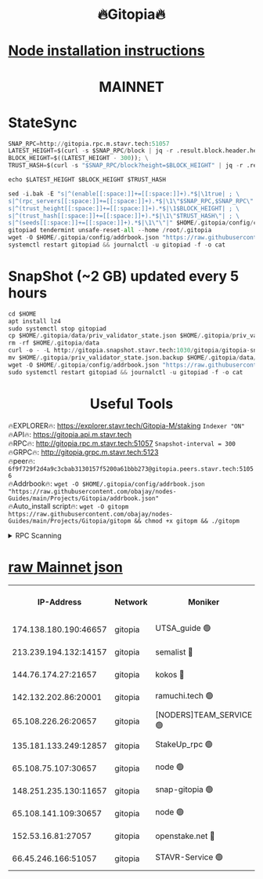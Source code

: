<h1 align="center"> 🔥Gitopia🔥</h1>

[Node installation instructions](https://github.com/obajay/nodes-Guides/tree/main/Projects/Gitopia)
=

<h1 align="center"> MAINNET</h1>

# StateSync
```python
SNAP_RPC=http://gitopia.rpc.m.stavr.tech:51057
LATEST_HEIGHT=$(curl -s $SNAP_RPC/block | jq -r .result.block.header.height); \
BLOCK_HEIGHT=$((LATEST_HEIGHT - 300)); \
TRUST_HASH=$(curl -s "$SNAP_RPC/block?height=$BLOCK_HEIGHT" | jq -r .result.block_id.hash)

echo $LATEST_HEIGHT $BLOCK_HEIGHT $TRUST_HASH

sed -i.bak -E "s|^(enable[[:space:]]+=[[:space:]]+).*$|\1true| ; \
s|^(rpc_servers[[:space:]]+=[[:space:]]+).*$|\1\"$SNAP_RPC,$SNAP_RPC\"| ; \
s|^(trust_height[[:space:]]+=[[:space:]]+).*$|\1$BLOCK_HEIGHT| ; \
s|^(trust_hash[[:space:]]+=[[:space:]]+).*$|\1\"$TRUST_HASH\"| ; \
s|^(seeds[[:space:]]+=[[:space:]]+).*$|\1\"\"|" $HOME/.gitopia/config/config.toml
gitopiad tendermint unsafe-reset-all --home /root/.gitopia
wget -O $HOME/.gitopia/config/addrbook.json "https://raw.githubusercontent.com/obajay/nodes-Guides/main/Projects/Gitopia/addrbook.json"
systemctl restart gitopiad && journalctl -u gitopiad -f -o cat
```
# SnapShot (~2 GB) updated every 5 hours
```python
cd $HOME
apt install lz4
sudo systemctl stop gitopiad
cp $HOME/.gitopia/data/priv_validator_state.json $HOME/.gitopia/priv_validator_state.json.backup
rm -rf $HOME/.gitopia/data
curl -o - -L http://gitopia.snapshot.stavr.tech:1030/gitopia/gitopia-snap.tar.lz4 | lz4 -c -d - | tar -x -C $HOME/.gitopia --strip-components 2
mv $HOME/.gitopia/priv_validator_state.json.backup $HOME/.gitopia/data/priv_validator_state.json
wget -O $HOME/.gitopia/config/addrbook.json "https://raw.githubusercontent.com/obajay/nodes-Guides/main/Projects/Gitopia/addrbook.json"
sudo systemctl restart gitopiad && journalctl -u gitopiad -f -o cat
```
 <h1 align="center"> Useful Tools</h1>

🔥EXPLORER🔥:      https://explorer.stavr.tech/Gitopia-M/staking  `Indexer "ON"` \
🔥API🔥: 			 		 https://gitopia.api.m.stavr.tech \
🔥RPC🔥:           http://gitopia.rpc.m.stavr.tech:51057              `Snapshot-interval = 300` \
🔥GRPC🔥:          http://gitopia.grpc.m.stavr.tech:5123 \
🔥peer🔥:					 `6f9f729f2d4a9c3cbab3130157f5200a61bbb273@gitopia.peers.stavr.tech:51056` \
🔥Addrbook🔥:    ```wget -O $HOME/.gitopia/config/addrbook.json "https://raw.githubusercontent.com/obajay/nodes-Guides/main/Projects/Gitopia/addrbook.json"``` \
🔥Auto_install script🔥: ```wget -O gitopm https://raw.githubusercontent.com/obajay/nodes-Guides/main/Projects/Gitopia/gitopm && chmod +x gitopm && ./gitopm```


<details>
<summary>RPC Scanning</summary>

<h2 align="center"> We scan nodes in real time every 4 hours. And we provide the final result of RPC endpoints.
We cannot influence the operation of these nodes in any way. </h2>


```python
If Voting Power is higher than 0 --> then the Node is a validator of the network and may be subject to attack and be a potential threat to the chain.
```
```python
We marked such validators with a red symbol
```

</details>

[raw Mainnet json](https://rpc-check.gitopm.stavr.tech/gitopm/rpc-gitopm-result.json)
=

<table><tr><th>IP-Address</th><th>Network</th><th>Moniker</th><th>Latest Block Height</th><th>Earliest Block Height</th><th>Catching Up</th><th>Tx Index</th><th>Voting Power</th><th>Scan Time</th></tr><tr><td>174.138.180.190:46657</td><td>gitopia</td><td>UTSA_guide 🟢</td><td>10623239</td><td>6071990</td><td>False</td><td>on</td><td>0</td><td>2023-12-14T05:01:20.416480891UTC</td></tr><tr><td>213.239.194.132:14157</td><td>gitopia</td><td>semalist 🔴</td><td>10623251</td><td>6071990</td><td>False</td><td>off</td><td>429538</td><td>2023-12-14T05:01:39.728980202UTC</td></tr><tr><td>144.76.174.27:21657</td><td>gitopia</td><td>kokos 🔴</td><td>10623257</td><td>6071990</td><td>False</td><td>off</td><td>936373</td><td>2023-12-14T05:01:53.594219674UTC</td></tr><tr><td>142.132.202.86:20001</td><td>gitopia</td><td>ramuchi.tech 🟢</td><td>10623255</td><td>6548337</td><td>False</td><td>on</td><td>0</td><td>2023-12-14T05:01:50.826619583UTC</td></tr><tr><td>65.108.226.26:20657</td><td>gitopia</td><td>[NODERS]TEAM_SERVICE 🟢</td><td>10623268</td><td>6846001</td><td>False</td><td>on</td><td>0</td><td>2023-12-14T05:02:10.791166666UTC</td></tr><tr><td>135.181.133.249:12857</td><td>gitopia</td><td>StakeUp_rpc 🟢</td><td>10623255</td><td>8010001</td><td>False</td><td>on</td><td>0</td><td>2023-12-14T05:01:51.163019004UTC</td></tr><tr><td>65.108.75.107:30657</td><td>gitopia</td><td>node 🟢</td><td>10623264</td><td>8802845</td><td>False</td><td>on</td><td>0</td><td>2023-12-14T05:02:04.216374770UTC</td></tr><tr><td>148.251.235.130:11657</td><td>gitopia</td><td>snap-gitopia 🟢</td><td>10623255</td><td>9516001</td><td>False</td><td>on</td><td>0</td><td>2023-12-14T05:01:50.577075327UTC</td></tr><tr><td>65.108.141.109:30657</td><td>gitopia</td><td>node 🟢</td><td>10623255</td><td>10145845</td><td>False</td><td>on</td><td>0</td><td>2023-12-14T05:01:50.337286928UTC</td></tr><tr><td>152.53.16.81:27057</td><td>gitopia</td><td>openstake.net 🔴</td><td>10623234</td><td>10455001</td><td>False</td><td>off</td><td>5344</td><td>2023-12-14T05:01:11.595450290UTC</td></tr><tr><td>66.45.246.166:51057</td><td>gitopia</td><td>STAVR-Service 🟢</td><td>10623223</td><td>10620001</td><td>False</td><td>on</td><td>0</td><td>2023-12-14T05:01:31.286694714UTC</td></tr></table>
